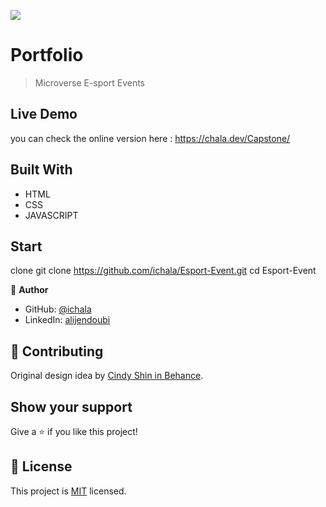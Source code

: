 ![](https://img.shields.io/badge/Microverse-blueviolet)

# Portfolio

> Microverse E-sport Events


## Live Demo
you can check the online version here :
https://chala.dev/Capstone/

## Built With

- HTML
- CSS
- JAVASCRIPT
## Start
clone git clone https://github.com/ichala/Esport-Event.git
cd Esport-Event

👤 **Author**

- GitHub: [@ichala](https://github.com/ichala/)
- LinkedIn: [alijendoubi](https://www.linkedin.com/in/alijendoubi/)


## 🤝 Contributing

Original design idea by [Cindy Shin in Behance](https://www.behance.net/adagio07).

## Show your support

Give a ⭐️ if you like this project!

## 📝 License

This project is [MIT](./MIT.md) licensed.
